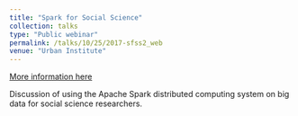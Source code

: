 ```yaml
---
title: "Spark for Social Science"
collection: talks
type: "Public webinar"
permalink: /talks/10/25/2017-sfss2_web
venue: "Urban Institute"
---
```


[More information here](https://github.com/UrbanInstitute/sloan-spark-presentation)

Discussion of using the Apache Spark distributed computing system on big data for social science researchers.

